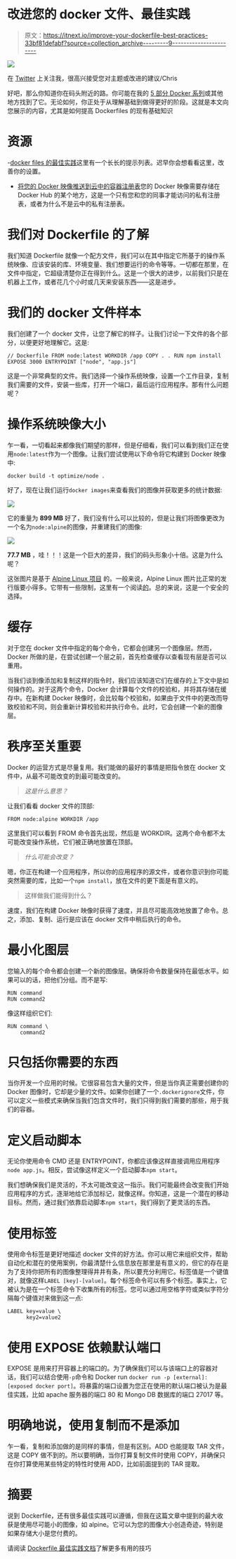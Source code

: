 # 改进您的 docker 文件、最佳实践

> 原文：<https://itnext.io/improve-your-dockerfile-best-practices-33bf81defabf?source=collection_archive---------9----------------------->

![](img/a889c139f79b63c247b5f772156a8df2.png)

在 [Twitter](https://twitter.com/chris_noring) 上关注我，很高兴接受您对主题或改进的建议/Chris

好吧，那么你知道你在码头附近的路。你可能在我的 [5 部分 Docker 系列](/docker-from-the-beginning-part-i-ae809b84f89f)或其他地方找到了它。无论如何，你正处于从理解基础到做得更好的阶段。这就是本文向您展示的内容，尤其是如何提高 Dockerfiles 的现有基础知识

# 资源

-[docker files 的最佳实践](https://docs.docker.com/develop/develop-images/dockerfile_best-practices/)这里有一个长长的提示列表。迟早你会想看看这里，改善你的设置。
- [将您的 Docker 映像推送到云中的容器注册表](https://docs.microsoft.com/en-us/azure/container-registry/container-registry-get-started-docker-cli?wt.mc_id=medium-blog-chnoring)您的 Docker 映像需要存储在 Docker Hub 的某个地方，这是一个只有您和您的同事才能访问的私有注册表，或者为什么不是云中的私有注册表。

# 我们对 Dockerfile 的了解

我们知道 Dockerfile 就像一个配方文件，我们可以在其中指定它所基于的操作系统映像、应该安装的库、环境变量、我们想要运行的命令等等。一切都在那里，在文件中指定，它超级清楚你正在得到什么。这是一个很大的进步，以前我们只是在机器上工作，或者花几个小时或几天来安装东西——这是进步。

# 我们的 docker 文件样本

我们创建了一个 docker 文件，让您了解它的样子。让我们讨论一下文件的各个部分，以便更好地理解它。这是:

```
// Dockerfile FROM node:latest WORKDIR /app COPY . . RUN npm install EXPOSE 3000 ENTRYPOINT ["node", "app.js"]
```

这是一个非常典型的文件。我们选择一个操作系统映像，设置一个工作目录，复制我们需要的文件，安装一些库，打开一个端口，最后运行应用程序。那有什么问题呢？

# 操作系统映像大小

乍一看，一切看起来都像我们期望的那样，但是仔细看，我们可以看到我们正在使用`node:latest`作为一个图像。让我们尝试使用以下命令将它构建到 Docker 映像中:

```
docker build -t optimize/node .
```

好了，现在让我们运行`docker images`来查看我们的图像并获取更多的统计数据:

![](img/a35c9ec2042b70c663045e4d64946ef4.png)

它的重量为 **899 MB**
好了，我们没有什么可以比较的，但是让我们将图像更改为一个名为`node:alpine`的图像，并重建我们的图像:

![](img/3ee8eb978004863ff633d6a7ee78cc55.png)

**77.7 MB** ，哇！！！这是一个巨大的差异，我们的码头形象小十倍。这是为什么呢？

这张图片是基于 [Alpine Linux 项目](https://alpinelinux.org/)
的。一般来说，Alpine Linux 图片比正常的发行版要小得多。它带有一些限制，这里有一个阅读[的](https://github.com/nodejs/docker-node/tree/a8dbfa5c7cac9dca9145c6f429cd2c4f11176707#nodealpine)。总的来说，这是一个安全的选择。

# 缓存

对于您在 docker 文件中指定的每个命令，它都会创建另一个图像层。然而，Docker 所做的是，在尝试创建一个层之前，首先检查缓存以查看现有层是否可以重用。

当我们谈到像添加和复制这样的指令时，我们应该知道它们在缓存的上下文中是如何操作的。对于这两个命令，Docker 会计算每个文件的校验和，并将其存储在缓存中。在新构建 Docker 映像时，会比较每个校验和，如果由于文件中的更改而导致校验和不同，则会重新计算校验和并执行命令。此时，它会创建一个新的图像层。

# 秩序至关重要

Docker 的运营方式是尽量复用。我们能做的最好的事情是把指令放在 docker 文件中，从最不可能改变的到最可能改变的。

> *这是什么意思？*

让我们看看 docker 文件的顶部:

```
FROM node:alpine WORKDIR /app
```

这里我们可以看到 FROM 命令首先出现，然后是 WORKDIR。这两个命令都不太可能改变操作系统，它们被正确地放置在顶部。

> *什么可能会改变？*

嗯，你正在构建一个应用程序，所以你的应用程序的源文件，或者你意识到你可能突然需要的库，比如一个`npm install`，放在文件的更下面是有意义的。

> 这样做我们能得到什么？

速度，我们在构建 Docker 映像时获得了速度，并且尽可能高效地放置了命令。总之，添加、复制、运行是应该在 docker 文件中稍后执行的命令。

# 最小化图层

您输入的每个命令都会创建一个新的图像层。确保将命令数量保持在最低水平。如果可以的话，把他们分组。而不是写:

```
RUN command
RUN command2
```

像这样组织它们:

```
RUN command \
    command2
```

# 只包括你需要的东西

当你开发一个应用的时候。它很容易包含大量的文件，但是当你真正需要创建你的 Docker 图像时，它却是少量的文件。如果你创建了一个`.dockerignore`文件，你可以定义一些模式来确保当我们包含文件时，我们只得到我们需要的那些，用于我们的容器。

# 定义启动脚本

无论你使用命令 CMD 还是 ENTRYPOINT，你都应该像这样直接调用应用程序`node app.js`。相反，尝试像这样定义一个启动脚本`npm start`。

我们想确保我们是灵活的，不太可能改变这一指示。我们可能最终会改变我们开始应用程序的方式，逐渐地给它添加标记，就像这样。你知道，这是一个潜在的移动目标。然而，通过我们依靠启动脚本`npm start`，我们得到了更灵活的东西。

# 使用标签

使用命令标签是更好地描述 docker 文件的好方法。你可以用它来组织文件，帮助自动化和潜在的使用案例，你最清楚什么信息放在那里是有意义的，但它的存在是为了支持你把所有的图像整理得井井有条，所以要充分利用它。标签值是一个键值对，就像这样`LABEL [key]-[value]`。每个标签命令可以有多个标签。事实上，它被认为是在一个标签命令下收集所有的标签。您可以通过用空格字符或类似字符分隔每个键值对来做到这一点:

```
LABEL key=value \ 
      key2=value2
```

# 使用 EXPOSE 依赖默认端口

EXPOSE 是用来打开容器上的端口的。为了确保我们可以与该端口上的容器对话，我们可以结合使用`-p`命令和 Docker run `docker run -p [external]: [exposed docker port]`。将暴露的端口设置为您正在使用的默认端口被认为是最佳实践，比如 apache 服务器的端口 80 和 Mongo DB 数据库的端口 27017 等。

# 明确地说，使用复制而不是添加

乍一看，复制和添加做的是同样的事情，但是有区别。ADD 也能提取 TAR 文件，这是 COPY 做不到的。所以要明确，当你打算复制文件时使用 COPY，并确保只在你打算使用某些特定的特性时使用 ADD，比如前面提到的 TAR 提取。

# 摘要

说到 Dockerfile，还有很多最佳实践可以遵循，但我在这篇文章中提到的最大收获是使用尽可能小的图像，如 alpine。它可以为您的图像大小创造奇迹，特别是如果存储大小是您付费的。

请阅读 [Dockerfile 最佳实践文档](https://docs.docker.com/develop/develop-images/dockerfile_best-practices/)了解更多有用的技巧